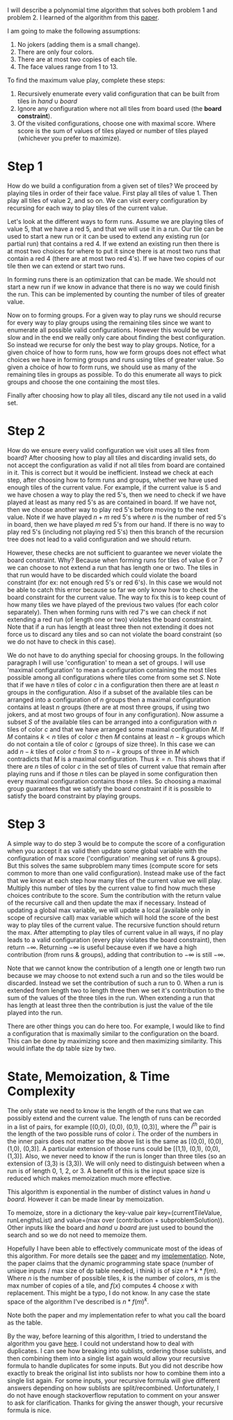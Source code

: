 I will describe a polynomial time algorithm that solves both problem 1 and problem 2. I learned of the algorithm from this [paper](https://arxiv.org/abs/1604.07553).

I am going to make the following assumptions:
1. No jokers (adding them is a small change).
2. There are only four colors.
3. There are at most two copies of each tile.
4. The face values range from 1 to 13.

To find the maximum value play, complete these steps:
1. Recursively enumerate every valid configuration that can be built from tiles in $hand \cup board$
2. Ignore any configuration where not all tiles from board used (the **board constraint**).
3. Of the visited configurations, choose one with maximal score. Where score is the sum of values of tiles played or number of tiles played (whichever you prefer to maximize).

Step 1
====
How do we build a configuration from a given set of tiles?
We proceed by playing tiles in order of their face value.
First play all tiles of value 1.
Then play all tiles of value 2, and so on.
We can visit every configuration by recursing for each way to play tiles of the current value.

Let's look at the different ways to form runs.
Assume we are playing tiles of value 5, that we have a red 5, and that we will use it in a run.
Our tile can be used to start a new run or it can be used to extend any existing run (or partial run) that contains a red 4.
If we extend an existing run then there is at most two choices for where to put it since there is at most two runs that contain a red 4 (there are at most two red 4's).
If we have two copies of our tile then we can extend or start two runs.

In forming runs there is an optimization that can be made.
We should not start a new run if we know in advance that there is no way we could finish the run.
This can be implemented by counting the number of tiles of greater value.

Now on to forming groups.
For a given way to play runs we should recurse for every way to play groups using the remaining tiles since we want to enumerate all possible valid configurations.
However this would be very slow and in the end we really only care about finding the best configuration.
So instead we recurse for only the best way to play groups.
Notice, for a given choice of how to form runs, how we form groups does not effect what choices we have in forming groups and runs using tiles of greater value.
So given a choice of how to form runs, we should use as many of the remaining tiles in groups as possible.
To do this enumerate all ways to pick groups and choose the one containing the most tiles.

Finally after choosing how to play all tiles, discard any tile not used in a valid set.

Step 2
======
How do we ensure every valid configuration we visit uses all tiles from board?
After choosing how to play all tiles and discarding invalid sets, do not accept the configuration as valid if not all tiles from board are contained in it.
This is correct but it would be inefficient.
Instead we check at each step, after choosing how to form runs and groups, whether we have used enough tiles of the current value.
For example, if the current value is 5 and we have chosen a way to play the red 5's, then we need to check if we have played at least as many red 5's as are contained in board.
If we have not, then we choose another way to play red 5's before moving to the next value.
Note if we have played $n+m$ red 5's where $n$ is the number of red 5's in board, then we have played $m$ red 5's from our hand.
If there is no way to play red 5's (including not playing red 5's) then this branch of the recursion tree does not lead to a valid configuration and we should return.

However, these checks are not sufficient to guarantee we never violate the board constraint. Why?
Because when forming runs for tiles of value 6 or 7 we can choose to not extend a run that has length one or two.
The tiles in that run would have to be discarded which could violate the board constraint (for ex: not enough red 5's or red 6's).
In this case we would not be able to catch this error because so far we only know how to check the board constraint for the current value.
The way to fix this is to keep count of how many tiles we have played of the previous two values (for each color separately).
Then when forming runs with red 7's we can check if not extending a red run (of length one or two) violates the board constraint.
Note that if a run has length at least three then not extending it does not force us to discard any tiles and so can not violate the board constraint (so we do not have to check in this case).

We do not have to do anything special for choosing groups. In the following paragraph I will use 'configuration' to mean a set of groups.
I will use 'maximal configuration' to mean a configuration containing the most tiles possible among all configurations where tiles come from some set $S$.
Note that if we have $n$ tiles of color $c$ in a configuration then there are at least $n$ groups in the configuration.
Also if a subset of the available tiles can be arranged into a configuration of $n$ groups then a maximal configuration contains at least $n$ groups (there are at most three groups, if using two jokers, and at most two groups of four in any configuration).
Now assume a subset $S$ of the available tiles can be arranged into a configuration with $n$ tiles of color $c$ and that we have arranged some maximal configuration $M$.
If $M$ contains $k < n$ tiles of color $c$ then $M$ contains at least $n - k$ groups which do not contain a tile of color $c$ (groups of size three).
In this case we can add $n-k$ tiles of color $c$ from $S$ to $n-k$ groups of three in $M$ which contradicts that $M$ is a maximal configuration.
Thus $k=n$.
This shows that if there are $n$ tiles of color $c$ in the set of tiles of current value that remain after playing runs and if those $n$ tiles can be played in some configuration then every maximal configuration contains those $n$ tiles.
So choosing a maximal group guarantees that we satisfy the board constraint if it is possible to satisfy the board constraint by playing groups.

Step 3
======
A simple way to do step 3 would be to compute the score of a configuration when you accept it as valid then update some global variable with the configuration of max score ('configuration' meaning set of runs & groups).
But this solves the same subproblem many times (compute score for sets common to more than one valid configuration).
Instead make use of the fact that we know at each step how many tiles of the current value we will play.
Multiply this number of tiles by the current value to find how much these choices contribute to the score.
Sum the contribution with the return value of the recursive call and then update the max if necessary.
Instead of updating a global max variable, we will update a local (available only in scope of recursive call) max variable which will hold the score of the best way to play tiles of the current value.
The recursive function should return the max.
After attempting to play tiles of current value in all ways, if no play leads to a valid configuration (every play violates the board constraint), then return $-\infty$.
Returning $-\infty$ is useful because even if we have a high contribution (from runs & groups), adding that contribution to $-\infty$ is still $-\infty$.

Note that we cannot know the contribution of a length one or length two run because we may choose to not extend such a run and so the tiles would be discarded.
Instead we set the contribution of such a run to 0.
When a run is extended from length two to length three then we set it's contribution to the sum of the values of the three tiles in the run.
When extending a run that has length at least three then the contribution is just the value of the tile played into the run.

There are other things you can do here too. For example, I would like to find a configuration that is maximally similar to the configuration on the board.
This can be done by maximizing score and then maximizing similarity. This would inflate the dp table size by two.

State, Memoization, & Time Complexity
=======
The only state we need to know is the length of the runs that we can possibly extend and the current value.
The length of runs can be recorded in a list of pairs, for example [(0,0), (0,0), (0,1), (0,3)], where the $i^{th}$ pair is the length of the two possible runs of color $i$.
The order of the numbers in the inner pairs does not matter so the above list is the same as [(0,0), (0,0), (1,0), (0,3)].
A particular extension of those runs could be [(1,1), (0,1), (0,0), (1,3)].
Also, we never need to know if the run is longer than three tiles (so an extension of (3,3) is (3,3)).
We will only need to distinguish between when a run is of length 0, 1, 2, or 3.
A benefit of this is the input space size is reduced which makes memoization much more effective.

This algorithm is exponential in the number of distinct values in $hand \cup board$.
However it can be made linear by memoization.

To memoize, store in a dictionary the key-value pair key=(currentTileValue, runLengthsList) and value=(max over (contribution + subproblemSolution)).
Other inputs like the board and $hand\cup board$ are just used to bound the search and so we do not need to memoize them.


Hopefully I have been able to effectively communicate most of the ideas of this algorithm.
For more details see the [paper](https://arxiv.org/abs/1604.07553) and my [implementation](https://github.com/bradleybauer/rummikub/blob/master/Search.cxx).
Note, the paper claims that the dynamic programming state space (number of unique inputs / max size of dp table needed, i think) is of size $n * k * f(m)$.
Where $n$ is the number of possible tiles, $k$ is the number of colors, $m$ is the max number of copies of a tile, and $f(x)$ computes 4 choose $x$ with replacement.
This might be a typo, I do not know.
In any case the state space of the algorithm I've described is $n * f(m)^k$.

Note both the paper and my implementation refer to what you call the board as the table.

By the way, before learning of this algorithm, I tried to understand the algorithm you gave [here](https://cs.stackexchange.com/questions/85954/rummikub-algorithm/85971#85971).
I could not understand how to deal with duplicates.
I can see how breaking into sublists, ordering those sublists, and then combining them into a single list again would allow your recursive formula to handle duplicates for some inputs.
But you did not describe how exactly to break the original list into sublists nor how to combine them into a single list again.
For some inputs, your recursive formula will give different answers depending on how sublists are split/recombined.
Unfortunately, I do not have enough stackoverflow reputation to comment on your answer to ask for clarification.
Thanks for giving the answer though, your recursive formula is nice.

